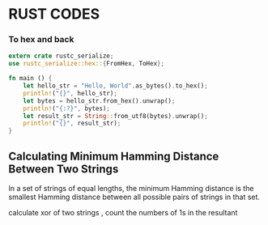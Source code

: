 # RUST CODES



### To hex and back
```rust
extern crate rustc_serialize;
use rustc_serialize::hex::{FromHex, ToHex};

fn main () {
    let hello_str = "Hello, World".as_bytes().to_hex();
    println!("{}", hello_str);
    let bytes = hello_str.from_hex().unwrap();
    println!("{:?}", bytes);
    let result_str = String::from_utf8(bytes).unwrap();
    println!("{}", result_str);
}

```



## Calculating Minimum Hamming Distance Between Two Strings

In a set of strings of equal lengths, the minimum Hamming distance is the smallest Hamming distance between all possible pairs of strings in that set.

calculate xor of two strings , count the numbers of 1s in the resultant

```




```